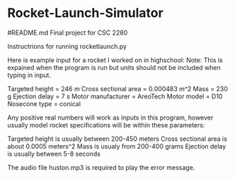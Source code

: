 # Rocket-Launch-Simulator
#README.md
Final project for CSC 2280

Instructrions for running rocketlaunch.py

Here is example input for a rocket I worked on in highschool:
Note: This is expained when the program is run but units should not be included when typing in input.

Targeted height = 246 m
Cross sectional area = 0.000483 m^2
Mass = 230 g
Ejection delay = 7 s
Motor manufacturer = AreoTech
Motor model = D10
Nosecone type = conical

Any positive real numbers will work as inputs in this program, however usually model rocket specifications will be within these parameters:

Targeted height is usually between 200-450 meters
Cross sectional area is about 0.0005 meters^2
Mass is usualy from 200-400 grams
Ejection delay is usually between 5-8 seconds

The audio file huston.mp3 is required to play the error message.
